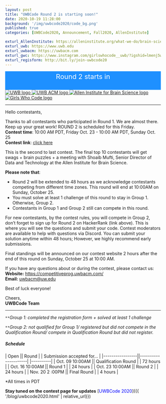 ```yaml
---
layout: post
title: "UWBCode Round 2 is starting soon!"
date: 2020-10-19 11:28:00
background: '/img/uwbcode2020/code_bg.png'
published: true
categories: [UWBCode2020, Announcement, Fall2020, AllenInstitute]

exturl_AllenInstitute: https://alleninstitute.org/what-we-do/brain-science/
exturl_uwb: https://www.uwb.edu
exturl_uwbacm: https://uwbacm.com
exturl_gwc: https://www.instagram.com/girlswhocode__uwb/?igshid=lmenj5wiuyo
exturl_regisform: http://bit.ly/join-uwbcode20
---
```

<!-- Display the countdown timer in an element -->
<script>
// Set the date we're counting down to
var countDownDate = new Date("Oct 23, 2020 10:00:00 PDT").getTime();

// Update the count down every 1 second
var interval = setInterval(function() {

  // Get today's date and time
  var now = new Date().getTime();

  // Find the distance between now and the count down date
  var distance = countDownDate - now;

  // Time calculations for days, hours, minutes and seconds
  var days = Math.floor(distance / (1000 * 60 * 60 * 24));
  var hours = Math.floor((distance % (1000 * 60 * 60 * 24)) / (1000 * 60 * 60));
  var minutes = Math.floor((distance % (1000 * 60 * 60)) / (1000 * 60));
  var seconds = Math.floor((distance % (1000 * 60)) / 1000);

  // Display the result in the element with id="clk"
  document.getElementById("clk").innerHTML = days + " days : " + hours + " hours : "
  + minutes + " minutes : " + seconds + " seconds ";

  // If the count down is finished, write some text 
  if (distance < 0) {
    clearInterval(interval);
    document.getElementById("clk").innerHTML = "ROUND 2 STARTED ON HACKERRANK!";
  }
}, 1000);
</script>
<style>
    .clk-bg {
    background-color: dodgerblue;
    color: white; 
    font-size: 22px; 
    text-align: center;
    padding: 4px 4px;
}
</style>
<div class="container mb-4 col-md-8 clk-bg">
        <div class="d-inline-block">Round 2 starts in</div> <br>
        <b><div class="d-inline-block" id="clk"></div></b>
</div>
<div class="d-flex center">
        <a class="align-self-center col-md-2 d-inline-block zoom" target="blank" href="{{page.exturl_uwb}}">
            <img class="img-fluid" src="/img/uwbcode2020/uwb_logo.png" alt="UWB logo">     
        </a>
        <a class="align-self-center col-md-2 d-inline-block zoom" target="blank" href="{{page.exturl_uwbacm}}">
            <img class="img-fluid" src="/img/uwbcode2020/acm-large-logo.jpg" alt="UWB ACM logo">
        </a>
        <a class="align-self-center col-md-5 col-mt-3 d-inline-block zoom" target="blank" href="{{page.exturl_AllenInstitute}}">
            <img class="img-fluid" src="/img/uwbcode2020/AI_Brain_Science_Logo.png"
                alt="Allen Institute for Brain Science logo">
        </a>
        <a class="align-self-center col-md-2 d-inline-block zoom" target="blank" href="{{page.exturl_gwc}}">
            <img class="img-fluid rounded" src="/img/uwbcode2020/gwc.jpg" alt="Girls Who Code logo">
        </a>
</div>

---

Hello contestants, 

Thanks to all contestants who participated in Round 1. We are almost there. Keep up your great work! ROUND 2 is scheduled for this Friday.<br> 
**Contest time**: 10:00 AM PDT, Friday Oct. 23 - 10:00 AM PDT, Sunday Oct. 25<br>
**Contest link**: <a class="ext-link" target="blank" href="https://www.hackerrank.com/uwbcode2020-round2">click here</a>

This is the second to last contest. The final top 10 contestants will get swags + brain puzzles + a meeting with Shoaib Mufti, Senior Director of Data and Technology at the Allen Institute for Brain Science.
 
**Please note that**:
<ul>
    <li>Round 2 will be extended to 48 hours as we acknowledge contestants competing from different time zones. This round will end at 10:00AM on Sunday, October 25.</li>
    <li>You must solve at least 1 challenge of this round to stay in Group 1. Otherwise, Group 2.</li>
    <li>Contestants in Group 1 and Group 2 still can compete in this round.</li>
</ul>
For new contestants, by the contest rules, you will compete in Group 2, don’t forget to sign up for Round 2 on HackerRank (link above). This is where you will see the questions and submit your code. Contest moderators are available to help with questions via Discord. You can submit your solution anytime within 48 hours; However, we highly recommend early submissions. 
  
Final standings will be announced on our contest website 2 hours after the end of this round on Sunday, October 25 at 10:00 AM.
 
If you have any questions about or during the contest, please contact us:<br>
**Website:** <a class="ext-link" href="https://competitiveprog.uwbacm.com/" target="blank">https://competitiveprog.uwbacm.com/</a><br>
**Email:** <a class="ext-link" href="mailto:uwbacm@uw.edu">uwbacm@uw.edu</a>
 
Best of luck everyone!
 
Cheers, <br>
**UWBCode Team**

---

<code>&ast;&ast;</code>*Group 1: completed the registration form + solved at least 1 challenge*<br>

<code>&ast;&ast;</code>*Group 2: not qualified for Group 1/ registered but did not compete in the Qualification Round/ compete in Qualification Round but did not register.*<br>

##### Schedule

| Open || Round | | Submission accepted for... |
|-----------------||---------------------| |----------|
| Oct. 09 10:00AM || Qualification Round | | 72 hours |
| Oct. 16 10:00AM || Round 1             | | 24 hours |
| Oct. 23 10:00AM || Round 2             | | 24 hours |
| Nov. 20 2 :00PM || Final Round         | | 4 hours  |

*All times in PDT

**Stay tuned on the contest page for updates** [<span style="color: blue">UWBCode 2020</span>]({{ '/blog/uwbcode2020.html' | relative_url}})






